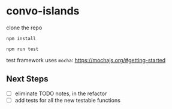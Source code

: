 # convo-islands

clone the repo

`npm install`

`npm run test`

test framework uses `mocha`: https://mochajs.org/#getting-started

## Next Steps
- [ ] eliminate TODO notes, in the refactor
- [ ] add tests for all the new testable functions